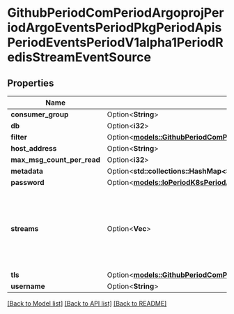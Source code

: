 # GithubPeriodComPeriodArgoprojPeriodArgoEventsPeriodPkgPeriodApisPeriodEventsPeriodV1alpha1PeriodRedisStreamEventSource

## Properties

Name | Type | Description | Notes
------------ | ------------- | ------------- | -------------
**consumer_group** | Option<**String**> |  | [optional]
**db** | Option<**i32**> |  | [optional]
**filter** | Option<[**models::GithubPeriodComPeriodArgoprojPeriodArgoEventsPeriodPkgPeriodApisPeriodEventsPeriodV1alpha1PeriodEventSourceFilter**](github.com.argoproj.argo_events.pkg.apis.events.v1alpha1.EventSourceFilter.md)> |  | [optional]
**host_address** | Option<**String**> |  | [optional]
**max_msg_count_per_read** | Option<**i32**> |  | [optional]
**metadata** | Option<**std::collections::HashMap<String, String>**> |  | [optional]
**password** | Option<[**models::IoPeriodK8sPeriodApiPeriodCorePeriodV1PeriodSecretKeySelector**](io.k8s.api.core.v1.SecretKeySelector.md)> |  | [optional]
**streams** | Option<**Vec<String>**> | Streams to look for entries. XREADGROUP is used on all streams using a single consumer group. | [optional]
**tls** | Option<[**models::GithubPeriodComPeriodArgoprojPeriodArgoEventsPeriodPkgPeriodApisPeriodEventsPeriodV1alpha1PeriodTlsConfig**](github.com.argoproj.argo_events.pkg.apis.events.v1alpha1.TLSConfig.md)> |  | [optional]
**username** | Option<**String**> |  | [optional]

[[Back to Model list]](../README.md#documentation-for-models) [[Back to API list]](../README.md#documentation-for-api-endpoints) [[Back to README]](../README.md)


